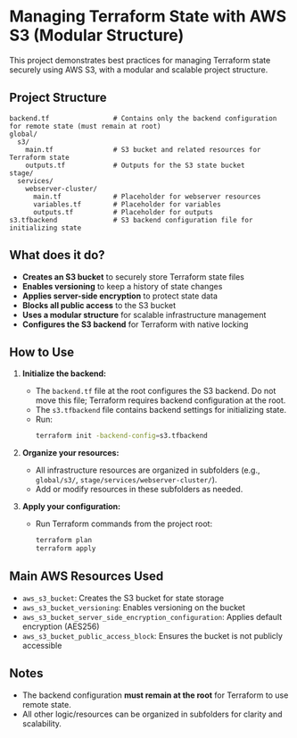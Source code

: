 # Managing Terraform State with AWS S3 (Modular Structure)

This project demonstrates best practices for managing Terraform state securely using AWS S3, with a modular and scalable project structure.

## Project Structure

```
backend.tf                # Contains only the backend configuration for remote state (must remain at root)
global/
  s3/
    main.tf               # S3 bucket and related resources for Terraform state
    outputs.tf            # Outputs for the S3 state bucket
stage/
  services/
    webserver-cluster/
      main.tf             # Placeholder for webserver resources
      variables.tf        # Placeholder for variables
      outputs.tf          # Placeholder for outputs
s3.tfbackend              # S3 backend configuration file for initializing state
```

## What does it do?

- **Creates an S3 bucket** to securely store Terraform state files
- **Enables versioning** to keep a history of state changes
- **Applies server-side encryption** to protect state data
- **Blocks all public access** to the S3 bucket
- **Uses a modular structure** for scalable infrastructure management
- **Configures the S3 backend** for Terraform with native locking

## How to Use

1. **Initialize the backend:**

   - The `backend.tf` file at the root configures the S3 backend. Do not move this file; Terraform requires backend configuration at the root.
   - The `s3.tfbackend` file contains backend settings for initializing state.
   - Run:
     ```sh
     terraform init -backend-config=s3.tfbackend
     ```

2. **Organize your resources:**

   - All infrastructure resources are organized in subfolders (e.g., `global/s3/`, `stage/services/webserver-cluster/`).
   - Add or modify resources in these subfolders as needed.

3. **Apply your configuration:**
   - Run Terraform commands from the project root:
     ```sh
     terraform plan
     terraform apply
     ```

## Main AWS Resources Used

- `aws_s3_bucket`: Creates the S3 bucket for state storage
- `aws_s3_bucket_versioning`: Enables versioning on the bucket
- `aws_s3_bucket_server_side_encryption_configuration`: Applies default encryption (AES256)
- `aws_s3_bucket_public_access_block`: Ensures the bucket is not publicly accessible

## Notes

- The backend configuration **must remain at the root** for Terraform to use remote state.
- All other logic/resources can be organized in subfolders for clarity and scalability.
